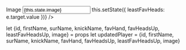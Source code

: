 </div>
<div className=''>
 <label htmlFor='image'>Image</label>
 <input
   type='text'
   name='image'
   value={this.state.image}
   onChange={(e) => this.setState({ leastFavHeads: e.target.value })}
 />


 let {id, firstName, surName, knickName, favHand, favHeadsUp, leastFavHeadsUp, image} = props
 let updatedPlayer = {id, firstName, surName, knickName, favHand, favHeadsUp, leastFavHeadsUp, image}

